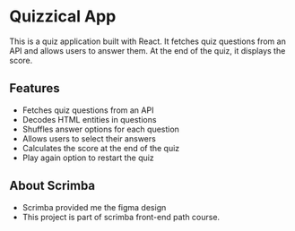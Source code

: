 # Quizzical App

This is a quiz application built with React. It fetches quiz questions from an API and allows users to answer them. At the end of the quiz, it displays the score.

## Features

- Fetches quiz questions from an API
- Decodes HTML entities in questions
- Shuffles answer options for each question
- Allows users to select their answers
- Calculates the score at the end of the quiz
- Play again option to restart the quiz


## About Scrimba

- Scrimba provided me the figma design
- This project is part of scrimba front-end path course.